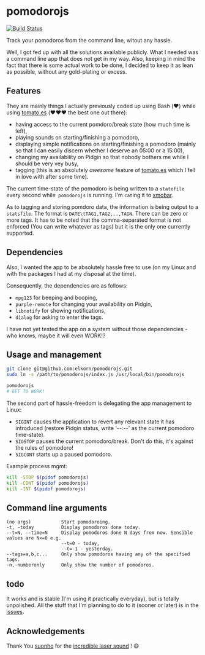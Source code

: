 pomodorojs
===
[![Build Status](https://drone.io/github.com/elkorn/pomodorojs/status.png)](https://drone.io/github.com/elkorn/pomodorojs/latest)

Track your pomodoros from the command line, witout any hassle.

Well, I got fed up with all the solutions available publicly.
What I needed was a command line app that does not get in my way.
Also, keeping in mind the fact that there is some actual work to be done, I decided to keep it as lean as possible, without any gold-plating or excess.

Features
---

They are mainly things I actually previously coded up using Bash (:heart:) while using [tomato.es](http://tomato.es/) (:heart::heart::heart: the best one out there):
- having access to the current pomdoro/break state (how much time is left),
- playing sounds on starting/finishing a pomodoro,
- displaying simple notifications on starting/finishing a pomodoro (mainly so that I can easily discern whether I deserve an 05:00 or a 15:00),
- changing my availability on Pidgin so that nobody bothers me while I should be very vey busy,
- tagging (this is an absolutely *awesome* feature of [tomato.es](http://tomato.es/) which I fell in love with after some time).

The current time-state of the pomodoro is being written to a `statefile` every second while` pomodorojs` is running.
I'm `cat`ing it to [xmobar](http://projects.haskell.org/xmobar/).

As to tagging and storing pomdoro data, the information is being output to a `statsfile`.
The format is `DATE\tTAG1,TAG2,..,TAGN`.
There can be zero or more tags.
It has to be noted that the comma-separated format is not enforced (You can write whatever as tags) but it is the only one currently supported.

Dependencies
---

Also, I wanted the app to be absolutely hassle free to use (on my Linux and with the packages I had at my disposal at the time).

Consequently, the dependencies are as follows:
- `mpg123` for beeping and booping,
- `purple-remote` for changing your availability on Pidgin,
- `libnotify` for showing notifications,
- `dialog` for asking to enter the tags.

I have not yet tested the app on a system without those dependencies - who knows, maybe it will even WORK!?

Usage and management
---

```bash
git clone git@github.com:elkorn/pomodorojs.git
sudo ln -s /path/to/pomodorojs/index.js /usr/local/bin/pomodorojs

pomodorojs
# GET TO WORK!
```

The second part of hassle-freedom is delegating the app management to Linux:
- `SIGINT` causes the application to revert any relevant state it has introduced (restore Pidgin status, write '--:--' as the current pomodoro time-state).
- `SIGSTOP` pauses the current pomodoro/break. Don't do this, it's against the rules of pomodoro!
- `SIGCONT` starts up a paused pomodoro.

Example process mgmt:

```bash
kill -STOP $(pidof pomodorojs)
kill -CONT $(pidof pomodorojs)
kill -INT $(pidof pomodorojs)
```

Command line arguments
--- 

```
(no args)           Start pomodoroing.
-t, -today          Display pomodoros done today.
--t=N, --time=N     Display pomodoros done N days from now. Sensible values are N<=0 e.g.
                    --t=0 - today, 
                    --t=-1 - yesterday.
--tags=a,b,c...     Only show pomodoros having any of the specified tags.
-n,-numberonly      Only show the number of pomodoros.
```
todo
---

It works and is stable (I'm using it practically everyday), but is totally unpolished.
All the stuff that I'm planning to do to it (sooner or later) is in the [issues](https://github.com/elkorn/pomodorojs/issues).

Acknowledgements
---

Thank You [suonho](https://www.freesound.org/people/suonho/) for the [incredible laser sound](https://www.freesound.org/people/suonho/sounds/27568/) ! :smile:

